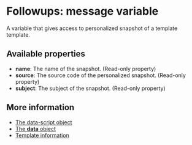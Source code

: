 # Followups: **message** variable
A variable that gives access to personalized snapshot of a template template.

## Available properties

* **name**: The name of the snapshot. (Read-only property)
* **source**: The source code of the personalized snapshot. (Read-only property)
* **subject**: The subject of the snapshot. (Read-only property)

## More information
* [The data-script object](./followups-scripting)
* [The **data** object](./followups-scripting-data)
* [Template information](./followups-scripting-template)
